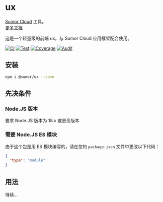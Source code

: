 # ux

[Sumor Cloud](https://sumor.cloud) 工具。  
[更多文档](https://sumor.cloud/ux)

这是一个轻量级的前端 ux。与 Sumor Cloud 应用框架配合使用。

[![CI](https://github.com/sumor-cloud/ux/actions/workflows/ci.yml/badge.svg)](https://github.com/sumor-cloud/ux/actions/workflows/ci.yml)
[![Test](https://github.com/sumor-cloud/ux/actions/workflows/ut.yml/badge.svg)](https://github.com/sumor-cloud/ux/actions/workflows/ut.yml)
[![Coverage](https://github.com/sumor-cloud/ux/actions/workflows/coverage.yml/badge.svg)](https://github.com/sumor-cloud/ux/actions/workflows/coverage.yml)
[![Audit](https://github.com/sumor-cloud/ux/actions/workflows/audit.yml/badge.svg)](https://github.com/sumor-cloud/ux/actions/workflows/audit.yml)

## 安装

```bash
npm i @sumor/ux --save
```

## 先决条件

### Node.JS 版本

要求 Node.JS 版本为 18.x 或更高版本

### 需要 Node.JS ES 模块

由于这个包是用 ES 模块编写的，请在您的 `package.json` 文件中更改以下代码：

```json
{
  "type": "module"
}
```

## 用法

待续...
